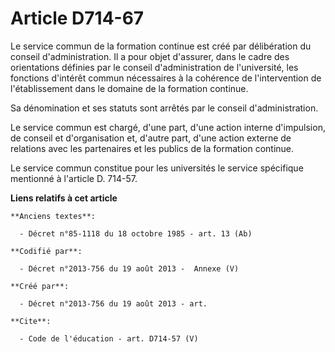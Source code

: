 # Article D714-67

Le service commun de la formation continue est créé par délibération du conseil d'administration. Il a pour objet d'assurer,
dans le cadre des orientations définies par le conseil d'administration de l'université, les fonctions d'intérêt commun
nécessaires à la cohérence de l'intervention de l'établissement dans le domaine de la formation continue. 

Sa dénomination et ses statuts sont arrêtés par le conseil d'administration. 

Le service commun est chargé, d'une part, d'une action interne d'impulsion, de conseil et d'organisation et, d'autre part,
d'une action externe de relations avec les partenaires et les publics de la formation continue. 

Le service commun constitue pour les universités le service spécifique mentionné à l'article D. 714-57.

**Liens relatifs à cet article**

	**Anciens textes**:

	  - Décret n°85-1118 du 18 octobre 1985 - art. 13 (Ab)

	**Codifié par**:

	  - Décret n°2013-756 du 19 août 2013 -  Annexe (V)

	**Créé par**:

	  - Décret n°2013-756 du 19 août 2013 - art.

	**Cite**:

	  - Code de l'éducation - art. D714-57 (V)
